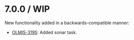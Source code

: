 7.0.0 / WIP
===========

New functionality added in a backwards-compatible manner:
* [OLMIS-3195](https://openlmis.atlassian.net/browse/OLMIS-3195): Added sonar task.

